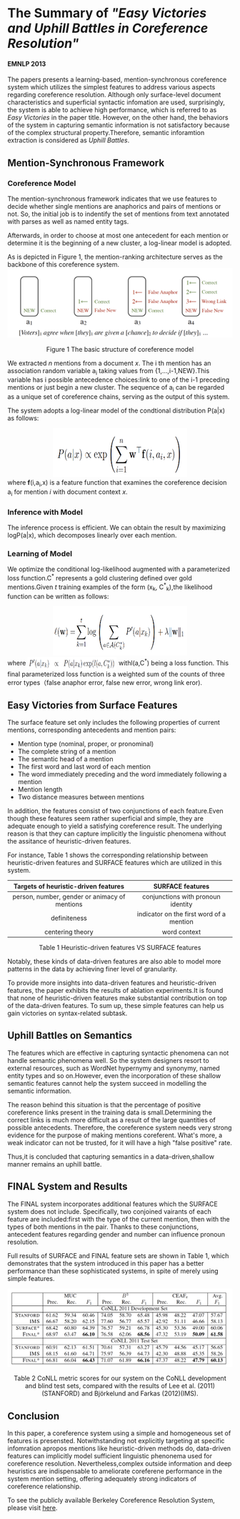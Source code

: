 # The Summary of *"Easy Victories  and Uphill Battles in Coreference Resolution"*
#### EMNLP 2013

The papers presents a learning-based, mention-synchronous coreference system which utilizes the simplest features to address various aspects regarding coreference resolution. Although only surface-level document characteristics and superficial syntactic infomation are used, surprisingly, the system is able to achieve high performance, which is referred to as *Easy Victories* in the paper title. However, on the other hand, the behaviors of the system in capturing semantic information is not satisfactory because of the complex structural property.Therefore, semantic inforamtion extraction is considered as *Uphill Battles*.

## Mention-Synchronous Framework 
### Coreference Model
The mention-synchronous framework indicates that we use features to decide whether single mentions are anaphorics and pairs of mentions or not. So, the initial job is to indentify the set of mentions from text annotated with parses as well as named entity tags.

Afterwards, in order to choose at most one antecedent for each mention or determine it is the beginning of a new cluster, a log-linear model is adopted. 

As is depicted in Figure 1, the mention-ranking architecture serves as the backbone of this coreference system.
![figure1](figure1.png)<center>Figure 1 The basic structure of coreference model</center >

We extracted *n* mentions from a document *x*. The i th mention has an association random variable a<sub>i</sub> taking values from {1,...,i-1,NEW}.This variable has i possible antecedence choices:link to one of the i-1 preceding mentions or just begin a new cluster. The sequence of a<sub>i</sub> can be regarded as a unique set of coreference chains, serving as the output of this system.

The system adopts a log-linear model of the condtional distribution P(a|x) as follows:<center><img src="formula1.png" width = "300" height = "110" /></center> 
where **f**(i,a<sub>i</sub>,x) is a feature function that examines the coreference decision a<sub>i</sub> for mention *i* with document context *x*.

### Inference with Model
The inference process is efficient. We can obtain the result by maximizing logP(a|x), which decomposes linearly over each mention.
  
### Learning of Model
We optimize the conditional log-likelihood augmented with a parameterized loss function.C<sup>\*</sup> represents a gold clustering defined over gold mentions.Given *t* training examples of the form (x<sub>k</sub>,&nbsp;C<sup>\*</sup><sub>k</sub>),the likelihood function can be written as follows:<center><img src="formula2.png" width = "300" height = "110" /></center>
where <img src="formula3.png" width = "200" height = "30" align=center /> withl(a,C<sup>\*</sup>) being a loss function. This final parameterized loss function is a weighted sum of the counts of three error types（false anaphor error, false new error, wrong link eror).

## Easy Victories from Surface Features
The surface feature set only includes the following properties of current mentions, corresponding antecedents and mention pairs: 
 
* Mention type (nominal, proper, or pronominal)
* The complete string of a mention
* The semantic head of a mention
* The first word and last word of each mention
* The word immediately preceding and the word immediately following a mention
* Mention length
* Two distance measures between mentions

In addition, the features consist of two conjunctions of each feature.Even though these features seem rather superficial and simple, they are adequate enough to yield a satisfying coreference result. The underlying reason is that they can capture implicitly the linguistic phenomena without the assitance of heuristic-driven features.  
 
For instance, Table 1 shows the corresponding relationship between heuristic-driven features and SURFACE features which are utilized in this system.

| Targets of heuristic-driven features | SURFACE features  |  
|:-------------: |:---------------:| 
| person, number, gender or animacy of mentions| conjunctions with pronoun identity  |         
| definiteness     | indicator on the first word of a mention        |           
| centering theory | word context        |  
<center>Table 1 Heuristic-driven features VS  SURFACE features</center>


Notably, these kinds of data-driven features are also able to model more patterns in the data by achieving finer level of granularity.  

To provide more insights into data-driven features and heuristic-driven features, the paper exhibits the results of ablation experiments.It is found that none of heuristic-driven features make substantial contribution on top of the data-driven features. To sum up, these simple features can help us gain victories on syntax-related subtask.

## Uphill Battles on Semantics
The features which are effective in capturing syntactic phenomena can not handle semantic phenomena well. So the system designers resort to external resources, such as WordNet hypernymy and synonymy, named entity types and so on.However, even the incorporation of these shallow semantic features cannot help the system succeed in modelling the semantic information.

The reason behind this situation is that the percentage of positive coreference links present in the training data is small.Determining the correct links is much more difficult as a result of the large quantities of possible antecedents.
Therefore, the coreference system needs very strong evidence for the purpose of making mentions coreferent. What's more, a weak indicator can not be trusted, for it will have a high "false positive" rate. 

Thus,it is concluded that capturing semantics in a data-driven,shallow manner remains an uphill battle.
## FINAL System and Results
The FINAL system incorporates additional features which the SURFACE system does not include. Specifically, two conjoined vairants of each feature are included:first with the type of the current mention, then with the types of both mentions in the pair. Thanks to these conjunctions, antecedent features regarding gender and number can influence pronoun resolution.
   
Full results of SURFACE and FINAL feature sets are shown in Table 1, which demonstrates that the system introduced in this paper has a better performance than these sophisticated systems, in spite of merely using simple features.
   
   ![table2](table2.png)
<center>Table 2 CoNLL metric scores for our system on the CoNLL development and blind test sets, compared with the results of Lee et al. (2011)(STANFORD) and Björkelund and Farkas (2012)(IMS).</center>
    
## Conclusion
In this paper, a coreference system using a simple and homogeneous set of features is presensted. Notwithstanding not explicitly targeting at specific infomration apropos mentions like heuristic-driven methods do, data-driven features can implicitly model sufficient linguistic phenonema used for coreference resolution. Nevertheless,complex outside information and deep heuristics are indispensable to ameliorate coreferene performance in the system mention setting, offering adequately strong indicators of coreference relationship.
   
To see the publicly available Berkeley Coreference Resolution System, please visit 
[here](http://nlp.cs.berkeley.edu/projects/coref.shtml).
